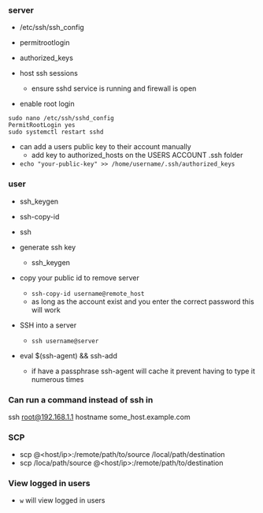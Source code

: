 
### server
* /etc/ssh/ssh_config
* permitrootlogin
* authorized_keys


* host ssh sessions
    * ensure sshd service is running and firewall is open 

* enable root login
```
sudo nano /etc/ssh/sshd_config
PermitRootLogin yes
sudo systemctl restart sshd
```
* can add a users public key to their account manually
   * add key to authorized_hosts on the USERS ACCOUNT .ssh folder
* `echo "your-public-key" >> /home/username/.ssh/authorized_keys` 



### user
* ssh_keygen
* ssh-copy-id
* ssh


* generate ssh key
    * ssh_keygen

* copy your public id to remove server 
    * `ssh-copy-id username@remote_host`
    * as long as the account exist and you enter the correct password this will work

* SSH into a server 
    * `ssh username@server`


* eval $(ssh-agent) && ssh-add
    * if have a passphrase ssh-agent will cache it prevent having to type it numerous times

### Can run a command instead of ssh in
ssh root@192.168.1.1 hostname
some_host.example.com


### SCP
* scp <remote-user>@<host/ip>:/remote/path/to/source /local/path/destination
* scp /loca/path/source <remote-user>@<host/ip>:/remote/path/to/destination


### View logged in users
* `w` will view logged in users

